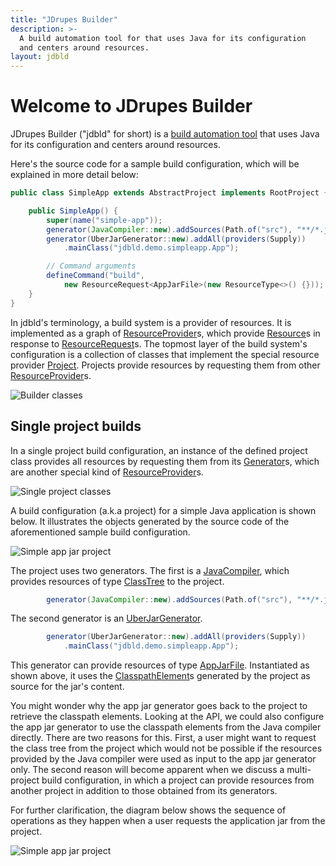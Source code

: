 ```yaml
---
title: "JDrupes Builder"
description: >-
  A build automation tool for that uses Java for its configuration 
  and centers around resources.
layout: jdbld
---
```


# Welcome to JDrupes Builder

JDrupes Builder ("jdbld" for short) is a
[build automation tool](https://en.wikipedia.org/wiki/Build_system_(software_development))
that uses Java for its configuration and centers around resources.

Here's the source code for a sample build configuration, which will be explained
in more detail below:

```java
public class SimpleApp extends AbstractProject implements RootProject {

    public SimpleApp() {
        super(name("simple-app"));
        generator(JavaCompiler::new).addSources(Path.of("src"), "**/*.java");
        generator(UberJarGenerator::new).addAll(providers(Supply))
            .mainClass("jdbld.demo.simpleapp.App");

        // Command arguments
        defineCommand("build",
            new ResourceRequest<AppJarFile>(new ResourceType<>() {}));
    }
}
```

In jdbld's terminology, a build system is a provider of resources.
It is implemented as a graph of
[ResourceProvider](javadoc/org/jdrupes/builder/api/ResourceProvider.html)s,
which provide [Resource](javadoc/org/jdrupes/builder/api/Resource.html)s in
response to
[ResourceRequest](javadoc/org/jdrupes/builder/api/ResourceRequest.html)s. The
topmost layer of the build system's configuration is a collection of
classes that implement the special resource provider
[Project](javadoc/org/jdrupes/builder/api/Project.html). Projects provide
resources by requesting them from other
[ResourceProvider](javadoc/org/jdrupes/builder/api/ResourceProvider.html)s. 

![Builder classes](javadoc/project-provider-classes.svg)

## Single project builds

In a single project build configuration, an instance of the defined
project class provides all resources by requesting them from its 
[Generator](javadoc/org/jdrupes/builder/api/Generator.html)s, which are
another special kind of
[ResourceProvider](javadoc/org/jdrupes/builder/api/ResourceProvider.html)s.

![Single project classes](javadoc/single-project-classes.svg)

A build configuration (a.k.a project) for a simple Java application
is shown below. It illustrates the objects generated by the
source code of the aforementioned sample build configuration.

![Simple app jar project](javadoc/simple-appjar-project.svg)

The project uses two generators. The first is a
[JavaCompiler](javadoc/org/jdrupes/builder/java/JavaCompiler.html), which
provides resources of type
[ClassTree](javadoc/org/jdrupes/builder/java/ClassTree.html) to the project.

```java
        generator(JavaCompiler::new).addSources(Path.of("src"), "**/*.java");
```

The second generator is an
[UberJarGenerator](javadoc/org/jdrupes/builder/java/UberJarGenerator.html).

```java
        generator(UberJarGenerator::new).addAll(providers(Supply))
            .mainClass("jdbld.demo.simpleapp.App");
```

This generator can provide resources of type
[AppJarFile](javadoc/org/jdrupes/builder/java/AppJarFile.html). Instantiated
as shown above, it uses the
[ClasspathElement](javadoc/org/jdrupes/builder/java/ClasspathElement.html)s
generated by the project as source for the jar's content.

You might wonder why the app jar generator goes back to the project
to retrieve the classpath elements. Looking at the API, we could also 
configure the app jar generator to use the classpath elements from the
Java compiler directly. There are two reasons for this. First, a user 
might want to request the class tree from the project which would not
be possible if the resources provided by the Java compiler were used
as input to the app jar generator only. The second reason will become
apparent when we discuss a multi-project build configuration, in which
a project can provide resources from another project in addition to
those obtained from its generators.

For further clarification, the diagram below shows the sequence of operations
as they happen when a user requests the application jar from the project.  

![Simple app jar project](javadoc/build-appjar-project.svg)

